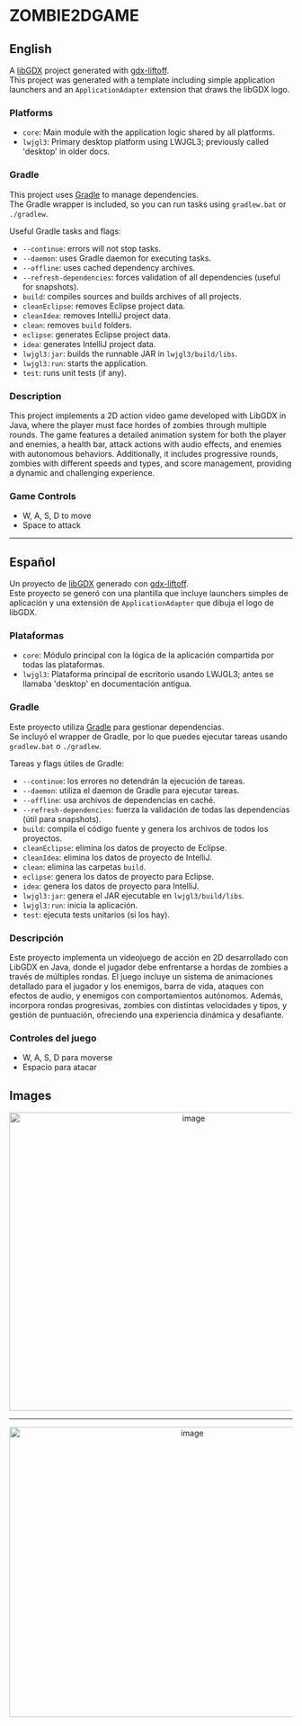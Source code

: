 # ZOMBIE2DGAME

## English

A [libGDX](https://libgdx.com/) project generated with [gdx-liftoff](https://github.com/libgdx/gdx-liftoff).  
This project was generated with a template including simple application launchers and an `ApplicationAdapter` extension that draws the libGDX logo.

### Platforms

- `core`: Main module with the application logic shared by all platforms.
- `lwjgl3`: Primary desktop platform using LWJGL3; previously called 'desktop' in older docs.

### Gradle

This project uses [Gradle](https://gradle.org/) to manage dependencies.  
The Gradle wrapper is included, so you can run tasks using `gradlew.bat` or `./gradlew`.

Useful Gradle tasks and flags:

- `--continue`: errors will not stop tasks.
- `--daemon`: uses Gradle daemon for executing tasks.
- `--offline`: uses cached dependency archives.
- `--refresh-dependencies`: forces validation of all dependencies (useful for snapshots).
- `build`: compiles sources and builds archives of all projects.
- `cleanEclipse`: removes Eclipse project data.
- `cleanIdea`: removes IntelliJ project data.
- `clean`: removes `build` folders.
- `eclipse`: generates Eclipse project data.
- `idea`: generates IntelliJ project data.
- `lwjgl3:jar`: builds the runnable JAR in `lwjgl3/build/libs`.
- `lwjgl3:run`: starts the application.
- `test`: runs unit tests (if any).

### Description

This project implements a 2D action video game developed with LibGDX in Java, where the player must face hordes of zombies through multiple rounds. The game features a detailed animation system for both the player and enemies, a health bar, attack actions with audio effects, and enemies with autonomous behaviors. Additionally, it includes progressive rounds, zombies with different speeds and types, and score management, providing a dynamic and challenging experience.

### Game Controls

- W, A, S, D to move  
- Space to attack

---

## Español

Un proyecto de [libGDX](https://libgdx.com/) generado con [gdx-liftoff](https://github.com/libgdx/gdx-liftoff).  
Este proyecto se generó con una plantilla que incluye launchers simples de aplicación y una extensión de `ApplicationAdapter` que dibuja el logo de libGDX.

### Plataformas

- `core`: Módulo principal con la lógica de la aplicación compartida por todas las plataformas.
- `lwjgl3`: Plataforma principal de escritorio usando LWJGL3; antes se llamaba 'desktop' en documentación antigua.

### Gradle

Este proyecto utiliza [Gradle](https://gradle.org/) para gestionar dependencias.  
Se incluyó el wrapper de Gradle, por lo que puedes ejecutar tareas usando `gradlew.bat` o `./gradlew`.

Tareas y flags útiles de Gradle:

- `--continue`: los errores no detendrán la ejecución de tareas.
- `--daemon`: utiliza el daemon de Gradle para ejecutar tareas.
- `--offline`: usa archivos de dependencias en caché.
- `--refresh-dependencies`: fuerza la validación de todas las dependencias (útil para snapshots).
- `build`: compila el código fuente y genera los archivos de todos los proyectos.
- `cleanEclipse`: elimina los datos de proyecto de Eclipse.
- `cleanIdea`: elimina los datos de proyecto de IntelliJ.
- `clean`: elimina las carpetas `build`.
- `eclipse`: genera los datos de proyecto para Eclipse.
- `idea`: genera los datos de proyecto para IntelliJ.
- `lwjgl3:jar`: genera el JAR ejecutable en `lwjgl3/build/libs`.
- `lwjgl3:run`: inicia la aplicación.
- `test`: ejecuta tests unitarios (si los hay).

### Descripción

Este proyecto implementa un videojuego de acción en 2D desarrollado con LibGDX en Java, donde el jugador debe enfrentarse a hordas de zombies a través de múltiples rondas. El juego incluye un sistema de animaciones detallado para el jugador y los enemigos, barra de vida, ataques con efectos de audio, y enemigos con comportamientos autónomos. Además, incorpora rondas progresivas, zombies con distintas velocidades y tipos, y gestión de puntuación, ofreciendo una experiencia dinámica y desafiante.

### Controles del juego

- W, A, S, D para moverse  
- Espacio para atacar


## Images

<div align=center >
  <img align=center width="640" height="531" alt="image" src="https://github.com/user-attachments/assets/37b6e6ce-6333-4da9-87ae-e214ed8c3127" />

  ---
  
  <img align=center width="635" height="516" alt="image" src="https://github.com/user-attachments/assets/ba83b363-b953-486a-b532-9bfe6016884f" />
</div>
